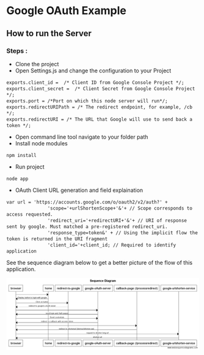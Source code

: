 # Google OAuth Example
## How to run the Server
### Steps :
* Clone the project 
* Open Settings.js and change the configuration to your Project
```
exports.client_id =  /* Client ID from Google Console Project */;
exports.client_secret =  /* Client Secret from Google Console Project */;
exports.port = /*Port on which this node server will run*/;
exports.redirectURIPath = /* The redirect endpoint, for example, /cb */;
exports.redirectURI = /* The URL that Google will use to send back a token */;
```
* Open command line tool navigate to your folder path
* Install node modules
```
npm install
```
* Run project 
```
node app
```

* OAuth Client URL generation and field explaination
```
var url = 'https://accounts.google.com/o/oauth2/v2/auth?' +
               'scope='+urlShortenScope+'&'+ // Scope corresponds to access requested.
               'redirect_uri='+redirectURI+'&'+ // URI of response sent by google. Must matched a pre-registered redirect_uri.
               'response_type=token&' + // Using the implicit flow the token is returned in the URI fragment
               'client_id='+client_id; // Required to identify application

```

See the sequence diagram below to get a better picture of the flow of 
this application.

![Demo Sequence Diagram](https://raw.githubusercontent.com/GluuFederation/iam-book/master/google-OAuth-example/sequence%20diagram/Sequence%20Diagram%20.png)





